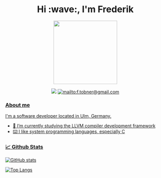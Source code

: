  <h1 align="center">Hi :wave:, I'm Frederik <width="30px"></h1>

<div id="header" align="center">
  <img src="https://media.giphy.com/media/lRLzrbhmh5pFf4jOga/giphy.gif" width="200"/>
</div>

<p align="center">  
<img src="https://img.shields.io/badge/age-28-blue">
<a href="mailto:f.tobner@gmail.com">
<img src="https://img.shields.io/badge/-Gmail-c14438?style=flat-square&logo=Gmail&logoColor=white&link=mailto:f.tobner@gmail.com" alt="mailto:f.tobner@gmail.com">
</p>


### About me

I'm a software developer located in Ulm, Germany.

- 🌱 I’m currently studying the LLVM compiler development framework
- ⌨️ I like system programming languages, especially C

### :chart_with_upwards_trend: Github Stats

[![GitHub stats](https://github-readme-stats-beryl-phi.vercel.app/api?username=FrederikTobner&theme=dracula)](https://github.com/FrederikTobner)
 
[![Top Langs](https://github-readme-stats-beryl-phi.vercel.app/api/top-langs/?username=FrederikTobner&layout=pie&theme=dracula)](https://github.com/FrederikTobner)

